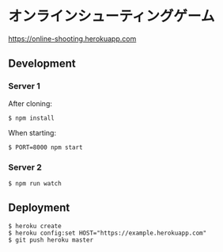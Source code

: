 # オンラインシューティングゲーム

https://online-shooting.herokuapp.com

## Development

### Server 1

After cloning:

```
$ npm install
```

When starting:

```
$ PORT=8000 npm start
```

### Server 2

```
$ npm run watch
```

## Deployment

```
$ heroku create
$ heroku config:set HOST="https://example.herokuapp.com"
$ git push heroku master
```
